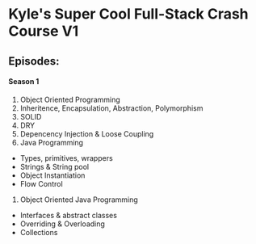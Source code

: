 # Kyle's Super Cool Full-Stack Crash Course V1
## Episodes:
#### Season 1
1. Object Oriented Programming
  2. Inheritence, Encapsulation, Abstraction, Polymorphism
  3. SOLID
  4. DRY
  5. Depencency Injection & Loose Coupling
1. Java Programming
  -  Types, primitives, wrappers
  -  Strings & String pool
  -  Object Instantiation
  -  Flow Control
1. Object Oriented Java Programming
  -  Interfaces & abstract classes
  -  Overriding & Overloading
  - Collections
